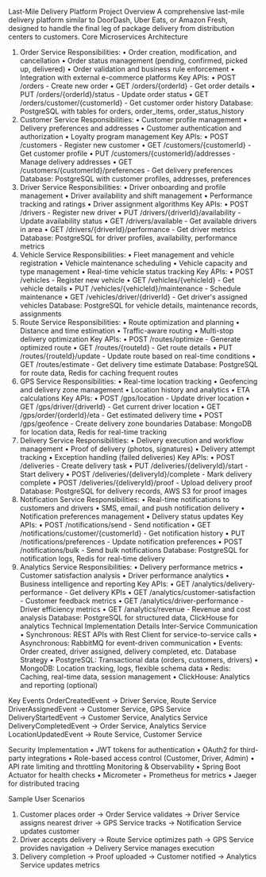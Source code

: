 Last-Mile Delivery Platform
Project Overview
A comprehensive last-mile delivery platform similar to DoorDash, Uber Eats, or Amazon
Fresh, designed to handle the final leg of package delivery from distribution centers to
customers.
Core Microservices Architecture
1. Order Service
Responsibilities:
• Order creation, modification, and cancellation
• Order status management (pending, confirmed, picked up, delivered)
• Order validation and business rule enforcement
• Integration with external e-commerce platforms
Key APIs:
• POST /orders - Create new order
• GET /orders/{orderId} - Get order details
• PUT /orders/{orderId}/status - Update order status
• GET /orders/customer/{customerId} - Get customer order history
Database: PostgreSQL with tables for orders, order_items, order_status_history
2. Customer Service
Responsibilities:
• Customer profile management
• Delivery preferences and addresses
• Customer authentication and authorization
• Loyalty program management
Key APIs:
• POST /customers - Register new customer
• GET /customers/{customerId} - Get customer profile
• PUT /customers/{customerId}/addresses - Manage delivery addresses
• GET /customers/{customerId}/preferences - Get delivery preferences
Database: PostgreSQL with customer profiles, addresses, preferences
3. Driver Service
Responsibilities:
• Driver onboarding and profile management
• Driver availability and shift management
• Performance tracking and ratings
• Driver assignment algorithms
Key APIs:
• POST /drivers - Register new driver
• PUT /drivers/{driverId}/availability - Update availability status
• GET /drivers/available - Get available drivers in area
• GET /drivers/{driverId}/performance - Get driver metrics
Database: PostgreSQL for driver profiles, availability, performance metrics
4. Vehicle Service
Responsibilities:
• Fleet management and vehicle registration
• Vehicle maintenance scheduling
• Vehicle capacity and type management
• Real-time vehicle status tracking
Key APIs:
• POST /vehicles - Register new vehicle
• GET /vehicles/{vehicleId} - Get vehicle details
• PUT /vehicles/{vehicleId}/maintenance - Schedule maintenance
• GET /vehicles/driver/{driverId} - Get driver's assigned vehicles
Database: PostgreSQL for vehicle details, maintenance records, assignments
5. Route Service
Responsibilities:
• Route optimization and planning
• Distance and time estimation
• Traffic-aware routing
• Multi-stop delivery optimization
Key APIs:
• POST /routes/optimize - Generate optimized route
• GET /routes/{routeId} - Get route details
• PUT /routes/{routeId}/update - Update route based on real-time conditions
• GET /routes/estimate - Get delivery time estimate
Database: PostgreSQL for route data, Redis for caching frequent routes
6. GPS Service
Responsibilities:
• Real-time location tracking
• Geofencing and delivery zone management
• Location history and analytics
• ETA calculations
Key APIs:
• POST /gps/location - Update driver location
• GET /gps/driver/{driverId} - Get current driver location
• GET /gps/order/{orderId}/eta - Get estimated delivery time
• POST /gps/geofence - Create delivery zone boundaries
Database: MongoDB for location data, Redis for real-time tracking
7. Delivery Service
Responsibilities:
• Delivery execution and workflow management
• Proof of delivery (photos, signatures)
• Delivery attempt tracking
• Exception handling (failed deliveries)
Key APIs:
• POST /deliveries - Create delivery task
• PUT /deliveries/{deliveryId}/start - Start delivery
• POST /deliveries/{deliveryId}/complete - Mark delivery complete
• POST /deliveries/{deliveryId}/proof - Upload delivery proof
Database: PostgreSQL for delivery records, AWS S3 for proof images
8. Notification Service
Responsibilities:
• Real-time notifications to customers and drivers
• SMS, email, and push notification delivery
• Notification preferences management
• Delivery status updates
Key APIs:
• POST /notifications/send - Send notification
• GET /notifications/customer/{customerId} - Get notification history
• PUT /notifications/preferences - Update notification preferences
• POST /notifications/bulk - Send bulk notifications
Database: PostgreSQL for notification logs, Redis for real-time delivery
9. Analytics Service
Responsibilities:
• Delivery performance metrics
• Customer satisfaction analysis
• Driver performance analytics
• Business intelligence and reporting
Key APIs:
• GET /analytics/delivery-performance - Get delivery KPIs
• GET /analytics/customer-satisfaction - Customer feedback metrics
• GET /analytics/driver-performance - Driver efficiency metrics
• GET /analytics/revenue - Revenue and cost analysis
Database: PostgreSQL for structured data, ClickHouse for analytics
Technical Implementation Details
Inter-Service Communication
• Synchronous: REST APIs with Rest Client for service-to-service calls
• Asynchronous: RabbitMQ for event-driven communication
• Events: Order created, driver assigned, delivery completed, etc.
Database Strategy
• PostgreSQL: Transactional data (orders, customers, drivers)
• MongoDB: Location tracking, logs, flexible schema data
• Redis: Caching, real-time data, session management
• ClickHouse: Analytics and reporting (optional)

Key Events
OrderCreatedEvent → Driver Service, Route Service
DriverAssignedEvent → Customer Service, GPS Service
DeliveryStartedEvent → Customer Service, Analytics Service
DeliveryCompletedEvent → Order Service, Analytics Service
LocationUpdatedEvent → Route Service, Customer Service

Security Implementation
• JWT tokens for authentication
• OAuth2 for third-party integrations
• Role-based access control (Customer, Driver, Admin)
• API rate limiting and throttling
Monitoring & Observability
• Spring Boot Actuator for health checks
• Micrometer + Prometheus for metrics
• Jaeger for distributed tracing

Sample User Scenarios
1. Customer places order → Order Service validates → Driver Service assigns
nearest driver → GPS Service tracks → Notification Service updates customer
2. Driver accepts delivery → Route Service optimizes path → GPS Service provides
navigation → Delivery Service manages execution
3. Delivery completion → Proof uploaded → Customer notified → Analytics Service
updates metrics
